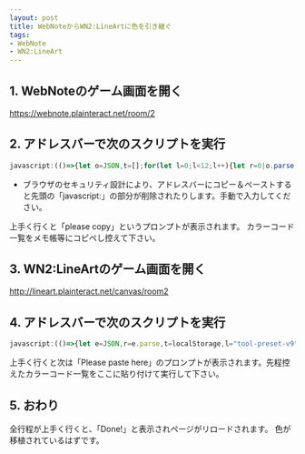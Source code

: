 ```yaml
---
layout: post
title: WebNoteからWN2:LineArtに色を引き継ぐ
tags:
- WebNote
- WN2:LineArt
---
```


## 1. WebNoteのゲーム画面を開く

https://webnote.plainteract.net/room/2

## 2. アドレスバーで次のスクリプトを実行

```js
javascript:(()=>{let o=JSON,t=[];for(let l=0;l<12;l++){let r=0|o.parse(localStorage["tool-"+l]).value.color;t.push("#"+r.toString(16).padStart(6,"0"))}prompt("Please copy",o.stringify(t))})();
```

* ブラウザのセキュリティ設計により、アドレスバーにコピー＆ペーストすると先頭の「javascript:」の部分が削除されたりします。手動で入力してください。

上手く行くと「please copy」というプロンプトが表示されます。
カラーコード一覧をメモ帳等にコピペし控えて下さい。

## 3. WN2:LineArtのゲーム画面を開く

http://lineart.plainteract.net/canvas/room2

## 4. アドレスバーで次のスクリプトを実行

```js
javascript:(()=>{let e=JSON,r=e.parse,t=localStorage,l="tool-preset-v9",o=r(prompt("Please paste here")),a=r(t[l]);for(let e=0;e<6;e++){let r=a.presets[e],t=parseInt(o[e].slice(1),16);r.color=t,r.rgba={b:255&t,g:t>>8&255,r:t>>16&255,a:1}}t[l]=e.stringify(a),alert("Done!"),location.reload()})();
```

上手く行くと次は「Please paste here」のプロンプトが表示されます。先程控えたカラーコード一覧をここに貼り付けて実行して下さい。

## 5. おわり

全行程が上手く行くと、「Done!」と表示されページがリロードされます。
色が移植されているはずです。
